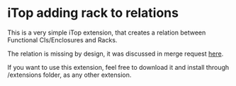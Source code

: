 # iTop adding rack to relations
This is a very simple iTop extension, that creates a relation between Functional CIs/Enclosures and Racks.

The relation is missing by design, it was discussed in merge request [here](https://github.com/Combodo/iTop/pull/254).

If you want to use this extension, feel free to download it and install through /extensions folder, as any other extension.
